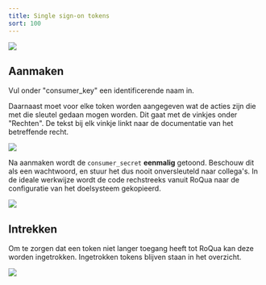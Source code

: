 ```yaml
---
title: Single sign-on tokens
sort: 100
---
```


<img src="/assets/images/screenshots/admin_sso_tokens_index.png" />

## Aanmaken

Vul onder "consumer_key" een identificerende naam in.

Daarnaast moet voor elke token worden aangegeven wat de acties zijn die met die sleutel gedaan mogen worden. Dit gaat met de vinkjes onder "Rechten". De tekst bij elk vinkje linkt naar de documentatie van het betreffende recht.

<img src="/assets/images/screenshots/admin_sso_tokens_new.png" />

Na aanmaken wordt de `consumer_secret` **eenmalig** getoond. Beschouw dit als een wachtwoord, en stuur het dus nooit onversleuteld naar collega's. In de ideale werkwijze wordt de code rechstreeks vanuit RoQua naar de configuratie van het doelsysteem gekopieerd.

<img src="/assets/images/screenshots/admin_sso_tokens_created.png" />

## Intrekken

Om te zorgen dat een token niet langer toegang heeft tot RoQua kan deze worden ingetrokken. Ingetrokken tokens blijven staan in het overzicht.

<img src="/assets/images/screenshots/admin_sso_tokens_revoked.png" />

